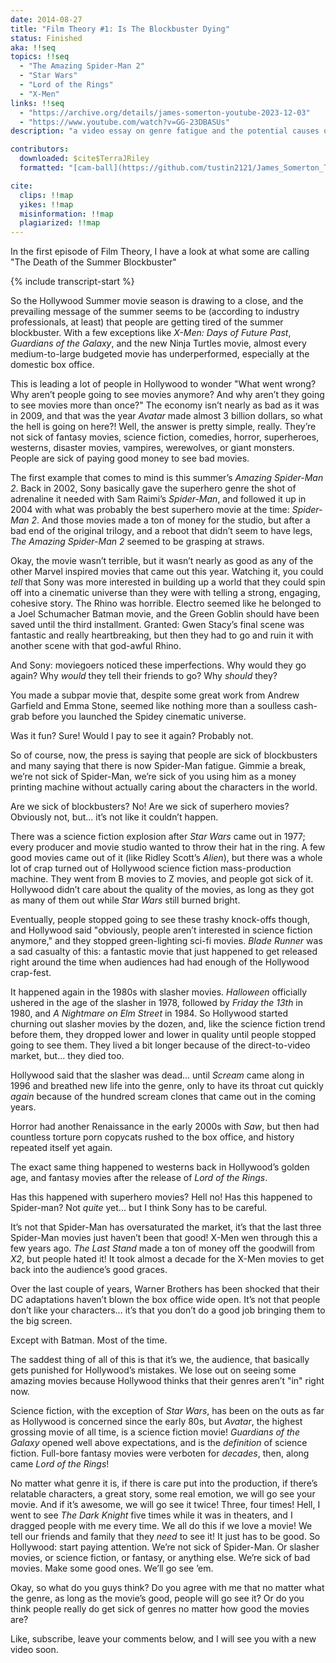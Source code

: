 ```yaml
---
date: 2014-08-27
title: "Film Theory #1: Is The Blockbuster Dying"
status: Finished
aka: !!seq
topics: !!seq
  - "The Amazing Spider-Man 2"
  - "Star Wars"
  - "Lord of the Rings"
  - "X-Men"
links: !!seq
  - "https://archive.org/details/james-somerton-youtube-2023-12-03"
  - "https://www.youtube.com/watch?v=GG-23DBASUs"
description: "a video essay on genre fatigue and the potential causes of declining box office sales"

contributors:
  downloaded: $cite$TerraJRiley
  formatted: "[cam-ball](https://github.com/tustin2121/James_Somerton_Transcripts/pull/8)"

cite:
  clips: !!map
  yikes: !!map
  misinformation: !!map
  plagiarized: !!map
---
```


<compare>
<credits class="desc">

In the first episode of Film Theory, I have a look at what some are calling "The Death of the Summer Blockbuster"

</credits>
</compare>

{% include transcript-start %}

<compare>
<james {% include timecode %}>

So the Hollywood Summer movie season is drawing to a close, and the prevailing message of the summer seems to be (according to industry professionals, at least) that people are getting tired of the summer blockbuster. With a few exceptions like *X-Men: Days of Future Past*, *Guardians of the Galaxy*, and the new Ninja Turtles movie, almost every medium-to-large budgeted movie has underperformed, especially at the domestic box office.

</james>
<from></from>
</compare>

<compare>
<james {% include timecode %}>

This is leading a lot of people in Hollywood to wonder "What went wrong? Why aren’t people going to see movies anymore? And why aren’t they going to see movies more than once?" The economy isn’t nearly as bad as it was in 2009, and that was the year *Avatar* made almost 3 billion dollars, so what the hell is going on here?! Well, the answer is pretty simple, really. They’re not sick of fantasy movies, science fiction, comedies, horror, superheroes, westerns, disaster movies, vampires, werewolves, or giant monsters. People are sick of paying good money to see bad movies.

</james>
<from></from>
</compare>

<compare>
<james {% include timecode %}>

The first example that comes to mind is this summer’s *Amazing Spider-Man 2*. Back in 2002, Sony basically gave the superhero genre the shot of adrenaline it needed with Sam Raimi’s *Spider-Man*, and followed it up in 2004 with what was probably the best superhero movie at the time: *Spider-Man 2*. And those movies made a ton of money for the studio, but after a bad end of the original trilogy, and a reboot that didn’t seem to have legs, *The Amazing Spider-Man 2* seemed to be grasping at straws. 

Okay, the movie wasn’t terrible, but it wasn’t nearly as good as any of the other Marvel inspired movies that came out this year. Watching it, you could *tell* that Sony was more interested in building up a world that they could spin off into a cinematic universe than they were with telling a strong, engaging, cohesive story. The Rhino was horrible. Electro seemed like he belonged to a Joel Schumacher Batman movie, and the Green Goblin should have been saved until the third installment. Granted: Gwen Stacy’s final scene was fantastic and really heartbreaking, but then they had to go and ruin it with another scene with that god-awful Rhino.

And Sony: moviegoers noticed these imperfections. Why would they go again?
Why *would* they tell their friends to go?
Why *should* they?

You made a subpar movie that, despite some great work from Andrew Garfield and Emma Stone, seemed like nothing more than a soulless cash-grab before you launched the Spidey cinematic universe.

Was it fun? Sure!
Would I pay to see it again? Probably not.

So of course, now, the press is saying that people are sick of blockbusters and many saying that there is now Spider-Man fatigue. Gimmie a break, we’re not sick of Spider-Man, we’re sick of you using him as a money printing machine without actually caring about the characters in the world.

Are we sick of blockbusters? No!
Are we sick of superhero movies? Obviously not, but... it’s not like it couldn’t happen.

</james>
<from></from>
</compare>

<compare>
<james {% include timecode %}>

There was a science fiction explosion after *Star Wars* came out in 1977; every producer and movie studio wanted to throw their hat in the ring. A few good movies came out of it (like Ridley Scott’s *Alien*), but there was a whole lot of crap turned out of Hollywood science fiction mass-production machine. They went from B movies to Z movies, and people got sick of it. Hollywood didn’t care about the quality of the movies, as long as they got as many of them out while *Star Wars* still burned bright.

Eventually, people stopped going to see these trashy knock-offs though, and Hollywood said "obviously, people aren’t interested in science fiction anymore," and they stopped green-lighting sci-fi movies. *Blade Runner* was a sad casualty of this: a fantastic movie that just happened to get released right around the time when audiences had had enough of the Hollywood crap-fest. 

</james>
<from></from>
</compare>

<compare>
<james {% include timecode %}>

It happened again in the 1980s with slasher movies. *Halloween* officially ushered in the age of the slasher in 1978, followed by *Friday the 13th* in 1980, and *A Nightmare on Elm Street* in 1984. So Hollywood started churning out slasher movies by the dozen, and, like the science fiction trend before them, they dropped lower and lower in quality until people stopped going to see them. They lived a bit longer because of the direct-to-video market, but... they died too.

</james>
<from></from>
</compare>

<compare>
<james {% include timecode %}>

Hollywood said that the slasher was dead... until *Scream* came along in 1996 and breathed new life into the genre, only to have its throat cut quickly *again* because of the hundred scream clones that came out in the coming years.

</james>
<from></from>
</compare>

<compare>
<james {% include timecode %}>

Horror had another Renaissance in the early 2000s with *Saw*, but then had countless torture porn copycats rushed to the box office, and history repeated itself yet again.

The exact same thing happened to westerns back in Hollywood’s golden age, and fantasy movies after the release of *Lord of the Rings*.

</james>
<from></from>
</compare>


<compare>
<james {% include timecode %}>

Has this happened with superhero movies? Hell no!
Has this happened to Spider-man? Not *quite* yet... but I think Sony has to be careful.

It’s not that Spider-Man has oversaturated the market, it’s that the last three Spider-Man movies just haven’t been that good! X-Men wen through this a few years ago. *The Last Stand* made a ton of money off the goodwill from *X2*, but people hated it! It took almost a decade for the X-Men movies to get back into the audience’s good graces.

</james>
<from></from>
</compare>

<compare>
<james {% include timecode %}>

Over the last couple of years, Warner Brothers has been shocked that their DC adaptations haven’t blown the box office wide open. It’s not that people don’t like your characters... it’s that you don’t do a good job bringing them to the big screen.

Except with Batman. Most of the time.

</james>
<from></from>
</compare>

<compare>
<james {% include timecode %}>

The saddest thing of all of this is that it’s we, the audience, that basically gets punished for Hollywood’s mistakes. We lose out on seeing some amazing movies because Hollywood thinks that their genres aren’t "in" right now.

Science fiction, with the exception of *Star Wars*, has been on the outs as far as Hollywood is concerned since the early 80s, but *Avatar*, the highest grossing movie of all time, is a science fiction movie! *Guardians of the Galaxy* opened well above expectations, and is the *definition* of science fiction. Full-bore fantasy movies were verboten for *decades*, then, along came *Lord of the Rings*!

</james>
<from></from>
</compare>

<compare>
<james {% include timecode %}>

No matter what genre it is, if there is care put into the production, if there’s relatable characters, a great story, some real emotion, we will go see your movie. And if it’s awesome, we will go see it twice! Three, four times! Hell, I went to see *The Dark Knight* five times while it was in theaters, and I dragged people with me every time. We all do this if we love a movie! We tell our friends and family that they _need_ to see it! It just has to be good. So Hollywood: start paying attention. We’re not sick of Spider-Man. Or slasher movies, or science fiction, or fantasy, or anything else. We’re sick of bad movies. Make some good ones. We’ll go see ’em.

</james>
<from></from>
</compare>

<compare>
<james {% include timecode %}>

Okay, so what do you guys think? Do you agree with me that no matter what the genre, as long as the movie’s good, people will go see it? Or do you think people really do get sick of genres no matter how good the movies are?

</james>
<from></from>
</compare>

<compare>
<james {% include timecode %}>

Like, subscribe, leave your comments below, and I will see you with a new video soon.

</james>
<from></from>
</compare>
